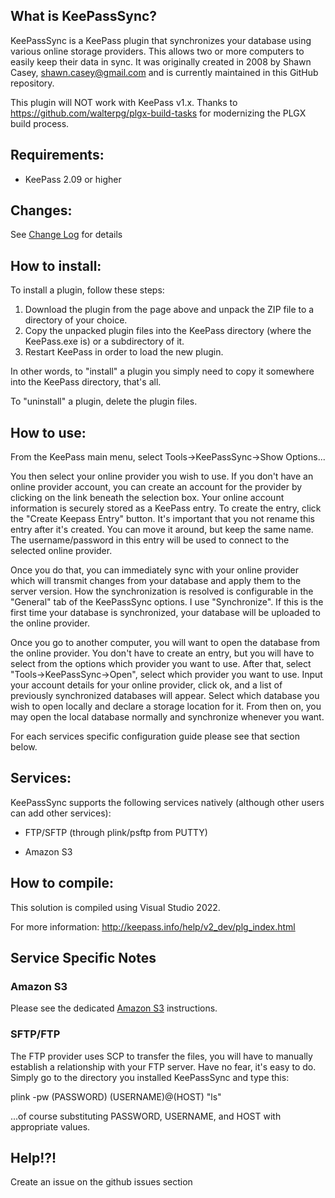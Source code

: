 What is KeePassSync?
---------------

KeePassSync is a KeePass plugin that synchronizes your database using various online storage providers. This allows two or more computers to easily keep their data in sync.  It was originally created in 2008 by Shawn Casey, shawn.casey@gmail.com and is currently maintained in this GitHub repository.

This plugin will NOT work with KeePass v1.x. Thanks to https://github.com/walterpg/plgx-build-tasks for modernizing the PLGX build process.

Requirements:
-------------

- KeePass 2.09 or higher

Changes:
-------------
See [Change Log](ChangeLog.md) for details

How to install:
---------------

To install a plugin, follow these steps:

1. Download the plugin from the page above and unpack the ZIP file to a directory of your choice.
2. Copy the unpacked plugin files into the KeePass directory (where the KeePass.exe is) or a subdirectory of it.
3. Restart KeePass in order to load the new plugin.

In other words, to "install" a plugin you simply need to copy it somewhere into the KeePass directory, that's all.

To "uninstall" a plugin, delete the plugin files.

How to use:
-----------

From the KeePass main menu, select Tools->KeePassSync->Show Options...

You then select your online provider you wish to use.  If you don't have an online provider account, you can create an account for the provider by clicking on the link beneath the selection box.  Your online account information is securely stored as a KeePass entry.  To create the entry, click the "Create Keepass Entry" button.  It's important that you not rename this entry after it's created.  You can move it around, but keep the same name.  The username/password in this entry will be used to connect to the selected online provider.

Once you do that, you can immediately sync with your online provider which will transmit changes from your database and apply them to the server version.  How the synchronization is resolved is configurable in the "General" tab of the KeePassSync options.  I use "Synchronize".  If this is the first time your database is synchronized, your database will be uploaded to the online provider.

Once you go to another computer, you will want to open the database from the online provider.  You don't have to create an entry, but you will have to select from the options which provider you want to use.  After that, select "Tools->KeePassSync->Open", select which provider you want to use.  Input your account details for your online provider, click ok, and a list of previously synchronized databases will appear.  Select which database you wish to open locally and declare a storage location for it.  From then on, you may open the local database normally and synchronize whenever you want.

For each services specific configuration guide please see that section below.

Services:
---------------

KeePassSync supports the following services natively (although other users can add other services):

- FTP/SFTP (through plink/psftp from PUTTY)

- Amazon S3

How to compile:
---------------

This solution is compiled using Visual Studio 2022.

For more information: http://keepass.info/help/v2_dev/plg_index.html

## Service Specific Notes

### Amazon S3

Please see the dedicated [Amazon S3](AMAZON_S3.md) instructions.

### SFTP/FTP

The FTP provider uses SCP to transfer the files, you will have to manually establish a relationship with your FTP server. Have no fear, it's easy to do. Simply go to the directory you installed KeePassSync and type this:

plink -pw (PASSWORD) (USERNAME)@(HOST) "ls"

...of course substituting PASSWORD, USERNAME, and HOST with appropriate values.

Help!?!
-------

Create an issue on the github issues section
